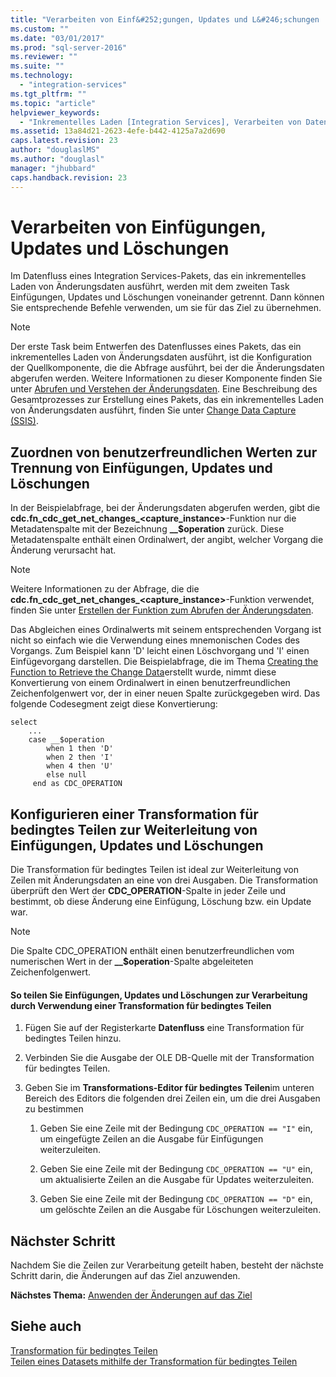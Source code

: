 ```yaml
---
title: "Verarbeiten von Einf&#252;gungen, Updates und L&#246;schungen | Microsoft Docs"
ms.custom: ""
ms.date: "03/01/2017"
ms.prod: "sql-server-2016"
ms.reviewer: ""
ms.suite: ""
ms.technology: 
  - "integration-services"
ms.tgt_pltfrm: ""
ms.topic: "article"
helpviewer_keywords: 
  - "Inkrementelles Laden [Integration Services], Verarbeiten von Daten"
ms.assetid: 13a84d21-2623-4efe-b442-4125a7a2d690
caps.latest.revision: 23
author: "douglaslMS"
ms.author: "douglasl"
manager: "jhubbard"
caps.handback.revision: 23
---
```

# Verarbeiten von Einf&#252;gungen, Updates und L&#246;schungen
  Im Datenfluss eines Integration Services-Pakets, das ein inkrementelles Laden von Änderungsdaten ausführt, werden mit dem zweiten Task Einfügungen, Updates und Löschungen voneinander getrennt. Dann können Sie entsprechende Befehle verwenden, um sie für das Ziel zu übernehmen.  
  
> [!NOTE]  
>  Der erste Task beim Entwerfen des Datenflusses eines Pakets, das ein inkrementelles Laden von Änderungsdaten ausführt, ist die Konfiguration der Quellkomponente, die die Abfrage ausführt, bei der die Änderungsdaten abgerufen werden. Weitere Informationen zu dieser Komponente finden Sie unter [Abrufen und Verstehen der Änderungsdaten](../../integration-services/change-data-capture/retrieve-and-understand-the-change-data.md). Eine Beschreibung des Gesamtprozesses zur Erstellung eines Pakets, das ein inkrementelles Laden von Änderungsdaten ausführt, finden Sie unter [Change Data Capture &#40;SSIS&#41;](../../integration-services/change-data-capture/change-data-capture-ssis.md).  
  
## Zuordnen von benutzerfreundlichen Werten zur Trennung von Einfügungen, Updates und Löschungen  
 In der Beispielabfrage, bei der Änderungsdaten abgerufen werden, gibt die **cdc.fn_cdc_get_net_changes_<capture_instance>**-Funktion nur die Metadatenspalte mit der Bezeichnung **__$operation** zurück. Diese Metadatenspalte enthält einen Ordinalwert, der angibt, welcher Vorgang die Änderung verursacht hat.  
  
> [!NOTE]  
>  Weitere Informationen zu der Abfrage, die die **cdc.fn_cdc_get_net_changes_<capture_instance>**-Funktion verwendet, finden Sie unter [Erstellen der Funktion zum Abrufen der Änderungsdaten](../../integration-services/change-data-capture/create-the-function-to-retrieve-the-change-data.md).  
  
 Das Abgleichen eines Ordinalwerts mit seinem entsprechenden Vorgang ist nicht so einfach wie die Verwendung eines mnemonischen Codes des Vorgangs. Zum Beispiel kann 'D' leicht einen Löschvorgang und 'I' einen Einfügevorgang darstellen. Die Beispielabfrage, die im Thema [Creating the Function to Retrieve the Change Data](../../integration-services/change-data-capture/create-the-function-to-retrieve-the-change-data.md)erstellt wurde, nimmt diese Konvertierung von einem Ordinalwert in einen benutzerfreundlichen Zeichenfolgenwert vor, der in einer neuen Spalte zurückgegeben wird. Das folgende Codesegment zeigt diese Konvertierung:  
  
```  
select   
    ...  
    case __$operation  
        when 1 then 'D'  
        when 2 then 'I'  
        when 4 then 'U'  
        else null  
     end as CDC_OPERATION  
```  
  
## Konfigurieren einer Transformation für bedingtes Teilen zur Weiterleitung von Einfügungen, Updates und Löschungen  
 Die Transformation für bedingtes Teilen ist ideal zur Weiterleitung von Zeilen mit Änderungsdaten an eine von drei Ausgaben. Die Transformation überprüft den Wert der **CDC_OPERATION**-Spalte in jeder Zeile und bestimmt, ob diese Änderung eine Einfügung, Löschung bzw. ein Update war.  
  
> [!NOTE]  
>  Die Spalte CDC_OPERATION enthält einen benutzerfreundlichen vom numerischen Wert in der **__$operation**-Spalte abgeleiteten Zeichenfolgenwert.  
  
#### So teilen Sie Einfügungen, Updates und Löschungen zur Verarbeitung durch Verwendung einer Transformation für bedingtes Teilen  
  
1.  Fügen Sie auf der Registerkarte **Datenfluss** eine Transformation für bedingtes Teilen hinzu.  
  
2.  Verbinden Sie die Ausgabe der OLE DB-Quelle mit der Transformation für bedingtes Teilen.  
  
3.  Geben Sie im **Transformations-Editor für bedingtes Teilen**im unteren Bereich des Editors die folgenden drei Zeilen ein, um die drei Ausgaben zu bestimmen  
  
    1.  Geben Sie eine Zeile mit der Bedingung `CDC_OPERATION == "I"` ein, um eingefügte Zeilen an die Ausgabe für Einfügungen weiterzuleiten.  
  
    2.  Geben Sie eine Zeile mit der Bedingung `CDC_OPERATION == "U"` ein, um aktualisierte Zeilen an die Ausgabe für Updates weiterzuleiten.  
  
    3.  Geben Sie eine Zeile mit der Bedingung `CDC_OPERATION == "D"` ein, um gelöschte Zeilen an die Ausgabe für Löschungen weiterzuleiten.  
  
## Nächster Schritt  
 Nachdem Sie die Zeilen zur Verarbeitung geteilt haben, besteht der nächste Schritt darin, die Änderungen auf das Ziel anzuwenden.  
  
 **Nächstes Thema:** [Anwenden der Änderungen auf das Ziel](../../integration-services/change-data-capture/apply-the-changes-to-the-destination.md)  
  
## Siehe auch  
 [Transformation für bedingtes Teilen](../../integration-services/data-flow/transformations/conditional-split-transformation.md)   
 [Teilen eines Datasets mithilfe der Transformation für bedingtes Teilen](../../integration-services/data-flow/transformations/split-a-dataset-by-using-the-conditional-split-transformation.md)  
  
  